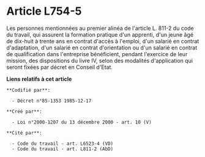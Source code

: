 # Article L754-5

Les personnes mentionnées au premier alinéa de l'article L. 811-2 du code du travail, qui assurent la formation pratique d'un
apprenti, d'un jeune âgé de dix-huit à trente ans en contrat d'accès à l'emploi, d'un salarié en contrat d'adaptation, d'un
salarié en contrat d'orientation ou d'un salarié en contrat de qualification dans l'entreprise bénéficient, pendant
l'exercice de leur mission, des dispositions du livre IV, selon des modalités d'application qui seront fixées par décret en
Conseil d'Etat.

**Liens relatifs à cet article**

	**Codifié par**:

	  - Décret n°85-1353 1985-12-17

	**Créé par**:

	  - Loi n°2000-1207 du 13 décembre 2000 - art. 10 (V)

	**Cité par**:

	  - Code du travail - art. L6523-4 (VD)
	  - Code du travail - art. L811-2 (AbD)
